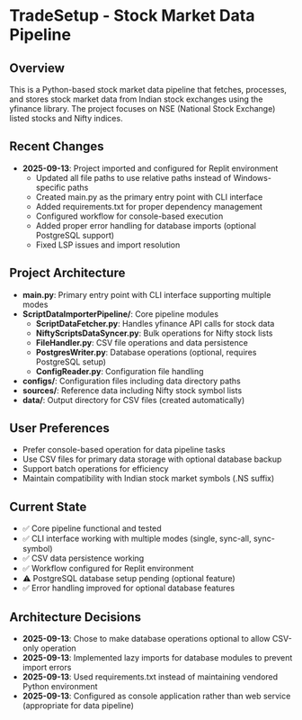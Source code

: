 # TradeSetup - Stock Market Data Pipeline

## Overview
This is a Python-based stock market data pipeline that fetches, processes, and stores stock market data from Indian stock exchanges using the yfinance library. The project focuses on NSE (National Stock Exchange) listed stocks and Nifty indices.

## Recent Changes
- **2025-09-13**: Project imported and configured for Replit environment
  - Updated all file paths to use relative paths instead of Windows-specific paths
  - Created main.py as the primary entry point with CLI interface
  - Added requirements.txt for proper dependency management
  - Configured workflow for console-based execution
  - Added proper error handling for database imports (optional PostgreSQL support)
  - Fixed LSP issues and import resolution

## Project Architecture
- **main.py**: Primary entry point with CLI interface supporting multiple modes
- **ScriptDataImporterPipeline/**: Core pipeline modules
  - **ScriptDataFetcher.py**: Handles yfinance API calls for stock data
  - **NiftyScriptsDataSyncer.py**: Bulk operations for Nifty stock lists
  - **FileHandler.py**: CSV file operations and data persistence
  - **PostgresWriter.py**: Database operations (optional, requires PostgreSQL setup)
  - **ConfigReader.py**: Configuration file handling
- **configs/**: Configuration files including data directory paths
- **sources/**: Reference data including Nifty stock symbol lists
- **data/**: Output directory for CSV files (created automatically)

## User Preferences
- Prefer console-based operation for data pipeline tasks
- Use CSV files for primary data storage with optional database backup
- Support batch operations for efficiency
- Maintain compatibility with Indian stock market symbols (.NS suffix)

## Current State
- ✅ Core pipeline functional and tested
- ✅ CLI interface working with multiple modes (single, sync-all, sync-symbol)
- ✅ CSV data persistence working
- ✅ Workflow configured for Replit environment
- ⚠️ PostgreSQL database setup pending (optional feature)
- ✅ Error handling improved for optional database features

## Architecture Decisions
- **2025-09-13**: Chose to make database operations optional to allow CSV-only operation
- **2025-09-13**: Implemented lazy imports for database modules to prevent import errors
- **2025-09-13**: Used requirements.txt instead of maintaining vendored Python environment
- **2025-09-13**: Configured as console application rather than web service (appropriate for data pipeline)